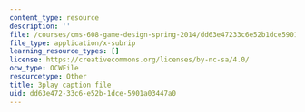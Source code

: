 ```yaml
---
content_type: resource
description: ''
file: /courses/cms-608-game-design-spring-2014/dd63e47233c6e52b1dce5901a03447a0_1506701.srt
file_type: application/x-subrip
learning_resource_types: []
license: https://creativecommons.org/licenses/by-nc-sa/4.0/
ocw_type: OCWFile
resourcetype: Other
title: 3play caption file
uid: dd63e472-33c6-e52b-1dce-5901a03447a0
---
```

